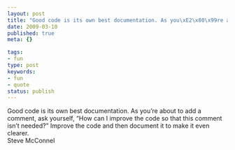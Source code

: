 ```yaml
---
layout: post
title: "Good code is its own best documentation. As you\xE2\x80\x99re about to add a comment, ask yourself, \xE2\x80\x9CHow can I improve the code so that this comment isn\xE2\x80\x99t needed?\xE2\x80\x9D Improve the code and then document it to make it even clearer."
date: 2009-03-10
published: true
meta: {}

tags:
- fun
type: post
keywords:
- fun
- quote
status: publish
---
```

Good code is its own best documentation. As you&#8217;re about to add a comment, ask yourself, &#8220;How can I improve the code so that this comment isn&#8217;t needed?&#8221; Improve the code and then document it to make it even clearer.<br />Steve McConnel
